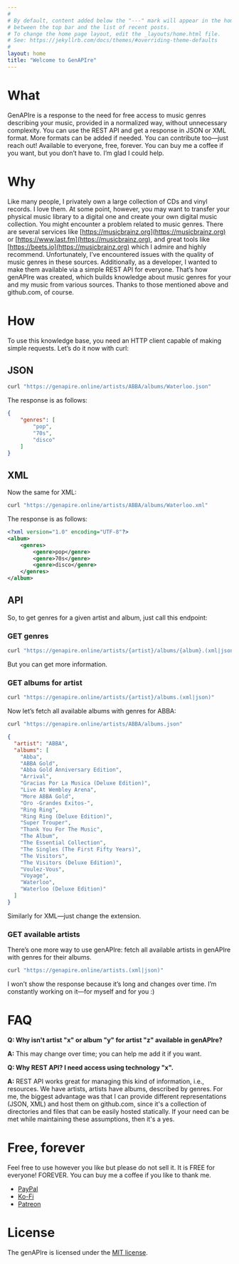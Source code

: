 ```yaml
---
#
# By default, content added below the "---" mark will appear in the home page
# between the top bar and the list of recent posts.
# To change the home page layout, edit the _layouts/home.html file.
# See: https://jekyllrb.com/docs/themes/#overriding-theme-defaults
#
layout: home
title: "Welcome to GenAPIre"
---
```


# What

GenAPIre is a response to the need for free access to music genres describing your music, provided in a normalized way, without unnecessary complexity.
You can use the REST API and get a response in JSON or XML format. More formats can be added if needed. You can contribute too—just reach out!
Available to everyone, free, forever. You can buy me a coffee if you want, but you don’t have to. I’m glad I could help.

# Why

Like many people, I privately own a large collection of CDs and vinyl records. I love them. At some point, however, you may want to transfer your physical music library to a digital one and create your own digital music collection. You might encounter a problem related to music genres.
There are several services like [https://musicbrainz.org](https://musicbrainz.org) or [https://www.last.fm](https://musicbrainz.org), and great tools like [https://beets.io](https://musicbrainz.org) which I admire and highly recommend.
Unfortunately, I’ve encountered issues with the quality of music genres in these sources. Additionally, as a developer, I wanted to make them available via a simple REST API for everyone.
That’s how genAPIre was created, which builds knowledge about music genres for your and my music from various sources. Thanks to those mentioned above and github.com, of course.

# How

To use this knowledge base, you need an HTTP client capable of making simple requests. Let’s do it now with curl:


## JSON

```bash
curl "https://genapire.online/artists/ABBA/albums/Waterloo.json"
```

The response is as follows:
```json
{
    "genres": [
        "pop",  
        "70s",
        "disco"
    ]
}
```

## XML

Now the same for XML:

```bash
curl "https://genapire.online/artists/ABBA/albums/Waterloo.xml"
```

The response is as follows:
```xml
<?xml version="1.0" encoding="UTF-8"?>
<album>
    <genres>
        <genre>pop</genre>
        <genre>70s</genre>
        <genre>disco</genre>
    </genres>
</album>
```

## API

So, to get genres for a given artist and album, just call this endpoint:

### GET genres

```bash
curl "https://genapire.online/artists/{artist}/albums/{album}.(xml|json)"
```

But you can get more information.

### GET albums for artist

```bash
curl "https://genapire.online/artists/{artist}/albums.(xml|json)"
```

Now let’s fetch all available albums with genres for ABBA:

```bash
curl "https://genapire.online/artists/ABBA/albums.json"
```

```json
{
  "artist": "ABBA",
  "albums": [
    "Abba",
    "ABBA Gold",
    "Abba Gold Anniversary Edition",
    "Arrival",
    "Gracias Por La Musica (Deluxe Edition)",
    "Live At Wembley Arena",
    "More ABBA Gold",
    "Oro -Grandes Exitos-",
    "Ring Ring",
    "Ring Ring (Deluxe Edition)",
    "Super Trouper",
    "Thank You For The Music",
    "The Album",
    "The Essential Collection",
    "The Singles (The First Fifty Years)",
    "The Visitors",
    "The Visitors (Deluxe Edition)",
    "Voulez-Vous",
    "Voyage",
    "Waterloo",
    "Waterloo (Deluxe Edition)"
  ]
}
```

Similarly for XML—just change the extension.

### GET available artists

There’s one more way to use genAPIre: fetch all available artists in genAPIre with genres for their albums.

```bash
curl "https://genapire.online/artists.(xml|json)"
```

I won’t show the response because it’s long and changes over time. I’m constantly working on it—for myself and for you :)

# FAQ

**Q: Why isn't artist "x" or album "y" for artist "z" available in genAPIre?**

**A:** This may change over time; you can help me add it if you want.


**Q: Why REST API? I need access using technology "x".**

**A:** REST API works great for managing this kind of information, i.e., resources. We have artists, artists have albums, described by genres.
For me, the biggest advantage was that I can provide different representations (JSON, XML) and host them on github.com, since it's a collection of directories and files that can be easily hosted statically.
If your need can be met while maintaining these assumptions, then it's a yes.

# Free, forever

Feel free to use however you like but please do not sell it. It is FREE for everyone! FOREVER. You can buy me a coffee if you like to thank me.

- [PayPal](https://paypal.me/zenedithPL)
- [Ko-Fi](https://ko-fi.com/K3K11ABGW5)
- [Patreon](https://patreon.com/Zenedith)

# License

The genAPIre is licensed under the [MIT license](https://opensource.org/licenses/MIT).